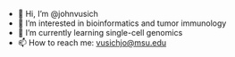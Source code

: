 - 👋 Hi, I’m @johnvusich
- 👀 I’m interested in bioinformatics and tumor immunology
- 🌱 I’m currently learning single-cell genomics
- 📫 How to reach me: vusichjo@msu.edu

<!---
johnvusich/johnvusich is a ✨ special ✨ repository because its `README.md` (this file) appears on your GitHub profile.
You can click the Preview link to take a look at your changes.
--->
